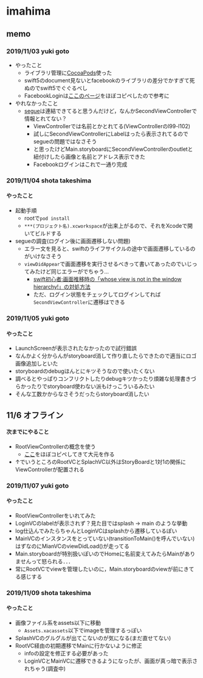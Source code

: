 # imahima

## memo
### 2019/11/03 yuki goto
- やったこと
  - ライブラリ管理に[CocoaPods](https://qiita.com/satoken0417/items/479bcdf91cff2634ffb1)使った
  - swift5のdocument見ないとfacebookのライブラリの差分でかすぎて死ぬのでswift5でぐぐるべし
  - FacebookLoginは[ここのページ](https://qiita.com/haru15komekome/items/8f63a6273103489503a3)をほぼコピペしたので参考に
- やれなかったこと
  - [segue](https://qiita.com/misakiagata/items/b7f6c2f6c9f988ec38c7)は連結できてると思うんだけど，なんかSecondViewControllerで情報とれてない？
    - ViewControllerでは名前とかとれてる(ViewControllerのl99-l102)
    - 試しにSecondViewControllerにLabelはったら表示されてるのでsegueの問題ではなさそう
    - と思ったけどMain.storyboardにSecondViewControllerのoutletと紐付けしたら画像と名前とアドレス表示できた
    - Facebookログインはこれで一通り完成
  
### 2019/11/04 shota takeshima
#### やったこと
- 起動手順
  - rootで`pod install`
  - `***(プロジェクト名).xcworkspace`が出来上がるので、それをXcodeで開いてビルドする
- segueの調査(ログイン後に画面遷移しない問題)
  - エラー文を見ると、swiftのライフサイクルの途中で画面遷移しているのがいけなさそう
  - `viewDidAppear`で画面遷移を実行させるべきって書いてあったのでいじってみたけど同じエラーがでちゃう…
    - [swift初心者:画面推移時の「whose view is not in the window hierarchy!」の対処方法](https://qiita.com/Atsushi_/items/604db81a87930d57d50b)
    - ただ、ログイン状態をチェックしてログインしてれば`SecondViewController`に遷移はできる

### 2019/11/05 yuki goto
#### やったこと
- LaunchScreenが表示されたなかったので試行錯誤
- なんかよく分からんがstoryboard消して作り直したらできたので適当にロゴ画像追加しといた
- storyboardのdebugほんとにキツそうなので使いたくない
- 調べるとやっぱりコンフリクトしたりdebugキツかったり煩雑な処理書きづらかったりでstoryboard使わない派もけっこういるみたい
- そんな工数かからなさそうだったらstoryboard消したい

## 11/6 オフライン
#### 次までにやること
- RootViewControllerの概念を使う
  - [ここ](https://qiita.com/Riscait/items/29e34d922dad834106da)をほぼコピペしてきて大元を作る
- ↑でいうところのRootVCとSplachVC以外はStoryBoardと1対1の関係にViewControllerが配置される

### 2019/11/07 yuki goto
#### やったこと
- RootViewControllerをいれてみた
- LoginVCのlabelが表示されず？見た目ではsplash -> main のような挙動
- log仕込んでみたらちゃんとLoginVCはsplashから遷移しているぽい
- MainVCのインスタンスをとっていない(transitionToMain()を呼んでいない)はずなのにMianVCのviewDidLoad()が走ってる
- Main.storyboardが特別扱いぽいのでHomeに名前変えてみたらMainがありませんって怒られる．．．
- 常にRootVCでviewを管理したいのに，Main.storyboardのviewが前にきてる感じする

### 2019/11/09 shota takeshima
#### やったこと
- 画像ファイル系をassets以下に移動
  - `Assets.xacassets`以下でimageを管理するっぽい
- SplashVCのグルグルが出てこないのが気になる(まだ直せてない)
- RootVC経由の初期遷移でMainに行かないように修正
  - infoの設定を修正する必要があった
  - LoginVCとMainVCに遷移できるようになったが、画面が真っ暗で表示されちゃう(調査中)


